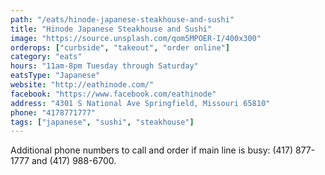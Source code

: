 ```yaml
---
path: "/eats/hinode-japanese-steakhouse-and-sushi"
title: "Hinode Japanese Steakhouse and Sushi"
image: "https://source.unsplash.com/qom5MPOER-I/400x300"
orderops: ["curbside", "takeout", "order online"]
category: "eats"
hours: "11am-8pm Tuesday through Saturday"
eatsType: "Japanese"
website: "http://eathinode.com/"
facebook: "https://www.facebook.com/eathinode"
address: "4301 S National Ave Springfield, Missouri 65810"
phone: "4178771777"
tags: ["japanese", "sushi", "steakhouse"]
---
```


Additional phone numbers to call and order if main line is busy: (417) 877-1777 and (417) 988-6700.

